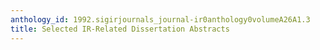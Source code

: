 ```yaml
---
anthology_id: 1992.sigirjournals_journal-ir0anthology0volumeA26A1.3
title: Selected IR-Related Dissertation Abstracts
---
```

